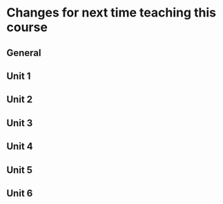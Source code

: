 # Changes for next time teaching this course

## General

## Unit 1

## Unit 2

## Unit 3

## Unit 4

## Unit 5

## Unit 6

